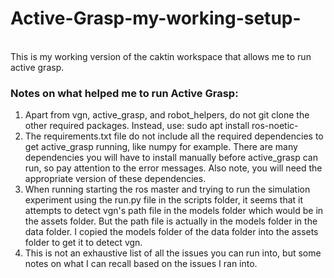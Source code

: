 # Active-Grasp-my-working-setup-
<br>
This is my working version of the caktin workspace that allows me to run active grasp.

### Notes on what helped me to run Active Grasp:
1. Apart from vgn, active_grasp, and robot_helpers, do not git clone the other required packages. Instead, use: sudo apt install ros-noetic-<package name>
2. The requirements.txt file do not include all the required dependencies to get active_grasp running, like numpy for example. There are many dependencies you will have to install manually before active_grasp can run, so pay attention to the error messages. Also note, you will need the appropriate version of these dependencies.
3. When running starting the ros master and trying to run the simulation experiment using the run.py file in the scripts folder, it seems that it attempts to detect vgn's path file in the models folder which would be in the assets folder. But the path file is actually in the models folder in the data folder. I copied the models folder of the data folder into the assets folder to get it to detect vgn.
4. This is not an exhaustive list of all the issues you can run into, but some notes on what I can recall based on the issues I ran into.
